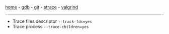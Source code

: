 [home](README.md) - [gdb](gdb.md) - [git](git.md) - [strace](strace.md) - [valgrind](valgrind.md)
***
- Trace files descriptor `--track-fds=yes`
- Trace process `--trace-children=yes`